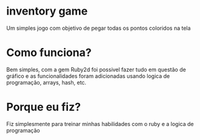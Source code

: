 # inventory game
Um simples jogo com objetivo de pegar todas os pontos coloridos na tela

# Como funciona?
Bem simples, com a gem Ruby2d foi possivel fazer tudo em questão de gráfico e as funcionalidades foram adicionadas usando logica de programação, arrays, hash, etc.

# Porque eu fiz?
Fiz simplesmente para treinar minhas habilidades com o ruby e a logica de programação
